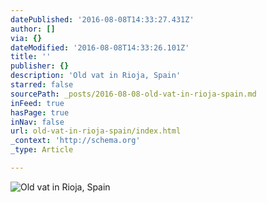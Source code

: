 ```yaml
---
datePublished: '2016-08-08T14:33:27.431Z'
author: []
via: {}
dateModified: '2016-08-08T14:33:26.101Z'
title: ''
publisher: {}
description: 'Old vat in Rioja, Spain'
starred: false
sourcePath: _posts/2016-08-08-old-vat-in-rioja-spain.md
inFeed: true
hasPage: true
inNav: false
url: old-vat-in-rioja-spain/index.html
_context: 'http://schema.org'
_type: Article

---
```

![Old vat in Rioja, Spain](https://the-grid-user-content.s3-us-west-2.amazonaws.com/47c51e54-9943-402e-a289-d585430b0a65.jpg)